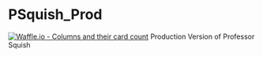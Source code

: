 # PSquish_Prod
[![Waffle.io - Columns and their card count](https://badge.waffle.io/e4ef78fcd0f02f8f7ff549905f0ac4de8d5c483a621035e035aad01d3dee7c69.svg?columns=all)](https://waffle.io/fallinbryan/PSquish_Prod)
Production Version of Professor Squish
